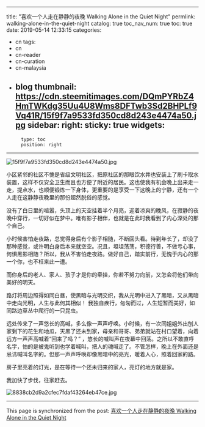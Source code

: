 
---
title: "喜欢一个人走在静静的夜晚 Walking Alone in the Quiet Night"
permlink: walking-alone-in-the-quiet-night
catalog: true
toc_nav_num: true
toc: true
date: 2019-05-14 12:33:15
categories:
- cn
tags:
- cn
- cn-reader
- cn-curation
- cn-malaysia
- blog
thumbnail: https://cdn.steemitimages.com/DQmPYRbZ4HmTWKdg35Uu4U8Wms8DFTwb3Sd2BHPLf9Vq41R/15f9f7a9533fd350cd8d243e4474a50.jpg
sidebar:
    right:
        sticky: true
widgets:
    -
        type: toc
        position: right
---


![15f9f7a9533fd350cd8d243e4474a50.jpg](https://cdn.steemitimages.com/DQmPYRbZ4HmTWKdg35Uu4U8Wms8DFTwb3Sd2BHPLf9Vq41R/15f9f7a9533fd350cd8d243e4474a50.jpg)

小区紧邻的社区不愧是省级文明社区，把原社区的那眼饮水井也安装上了刷卡取水装置，这样不仅安全卫生而且也方便了附近的居民。这也使我有机会晚上出来走一走，提点水，也顺便锻炼一下身体，更重要的是享受一下这晚上的宁静，还有一个人走在这静静夜晚里的那份超然脱俗的感觉。

没有了白日里的喧嚣，头顶上的天空挂着半个月亮，迎着凉爽的晚风，在寂静的夜晚中穿行，一切好似在梦中。唯有影子相伴，也就是在此时我看到了内心深处的那个自己。

小时候害怕走夜路，总觉得身后有个影子相随，不断回头看。待到年长了，却没了那种感觉，或许明白身后本来就空空。况且，坦坦荡荡，积德行善，不做亏心事，何惧黑影相随？所以，我从不害怕走夜路。做好自己，踏实前行，无愧于内心的那一个你，也不枉来此一遭。

而你身后的老人、家人、孩子才是你的牵挂，你若不努力向前，又怎会将他们带向美好的明天。

路灯将周边照得如同白昼，使黑暗与光明交织，我从光明中进入了黑暗，又从黑暗中走向光明，人生与此何其相似！
我独自疾行，匆匆而过，人生短暂而美好，如同路边草丛中爬行的一只昆虫。

远处传来了一声悠长的高喊，多么像一声声呼唤。小时候，有一次同姐姐外出刨人家剩下的花生和地瓜，天黑了还未到家，母亲和哥哥、弟弟就站在村口望着，向着远方一声声高喊着“回来了吗？” ，悠长的喊叫声在夜幕中回荡。之所以不敢直呼名字，怕的是被鬼听到也学着喊叫，把人的魂喊走了。不管怎样，晚上在外面还是忌讳喊叫名字的。但那一声声呼唤却像黑暗中的亮光，暖着人心，照着回家的路。

房子里亮着的灯光，是在等待一个还未归来的家人，亮灯的地方就是家。

我加快了步伐，往家赶去。

![8838cb2d9a2cfec7fdaf43264eb47ce.jpg](https://cdn.steemitimages.com/DQmYQi49wcRywftA63YqGiUNMRtgCX3jyKf4tuWG4mhdqGQ/8838cb2d9a2cfec7fdaf43264eb47ce.jpg)

- - -

This page is synchronized from the post: [喜欢一个人走在静静的夜晚 Walking Alone in the Quiet Night](https://steemit.com/@bring/walking-alone-in-the-quiet-night)

